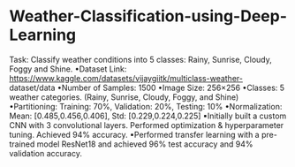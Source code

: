 # Weather-Classification-using-Deep-Learning
Task: Classify weather conditions into 5 classes: Rainy, Sunrise, Cloudy, Foggy and
Shine.
•Dataset Link: https://www.kaggle.com/datasets/vijaygiitk/multiclass-weather-
dataset/data
•Number of Samples: 1500
•Image Size: 256×256
•Classes: 5 weather categories. (Rainy, Sunrise, Cloudy, Foggy, and Shine)
•Partitioning: Training: 70%, Validation: 20%, Testing: 10%
•Normalization: Mean: [0.485,0.456,0.406], Std: [0.229,0.224,0.225]
▪Initially built a custom CNN with 3 convolutional layers. Performed optimization & hyperparameter tuning. Achieved 94% accuracy.
▪Performed transfer learning with a pre-trained model ResNet18 and achieved 96% test accuracy and 94% validation accuracy.

